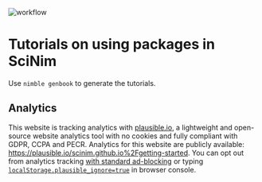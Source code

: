![workflow](https://github.com/SciNim/getting-started/actions/workflows/docs.yml/badge.svg)

# Tutorials on using packages in SciNim

Use ``nimble genbook`` to generate the tutorials.

## Analytics

This website is tracking analytics with [plausible.io](plausible.io), a lightweight and open-source website analytics tool with no cookies and fully compliant with GDPR, CCPA and PECR. Analytics for this website are publicly available: <https://plausible.io/scinim.github.io%2Fgetting-started>. You can opt out from analytics tracking [with standard ad-blocking](https://plausible.io/docs/excluding) or typing [`localStorage.plausible_ignore=true`](https://plausible.io/docs/excluding-localstorage) in browser console.
